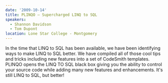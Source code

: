 ```yaml
---
date: '2009-10-14'
title: PLINQO – Supercharged LINQ to SQL
speakers:
  - Shannon Davidson
  - Tom Dupont
location: Lone Star College - Montgomery
---
```

In the time that LINQ to SQL has been available, we have been identifying ways to make LINQ to SQL better. We have compiled all of those cool tips and
tricks including new features into a set of CodeSmith templates. PLINQO
opens the LINQ TO SQL black box giving you the ability to control your
source code while adding many new features and enhancements. It's still
LINQ to SQL, but better!